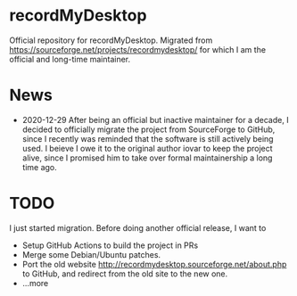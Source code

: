 # recordMyDesktop
Official repository for recordMyDesktop. Migrated from https://sourceforge.net/projects/recordmydesktop/ for which I am the official and long-time maintainer.

# News
* 2020-12-29 After being an official but inactive maintainer for a decade, I decided to officially migrate the project from SourceForge to GitHub, since I recently was reminded that the software is still actively being used. I beieve I owe it to the original author iovar to keep the project alive, since I promised him to take over formal maintainership a long time ago.

# TODO
I just started migration. Before doing another official release, I want to
* Setup GitHub Actions to build the project in PRs
* Merge some Debian/Ubuntu patches.
* Port the old website http://recordmydesktop.sourceforge.net/about.php to GitHub, and redirect from the old site to the new one.
* ...more
